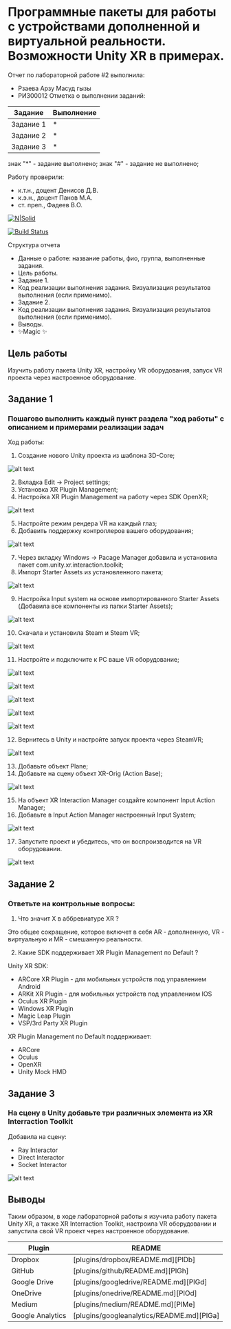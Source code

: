 # Программные пакеты для работы с устройствами дополненной и виртуальной реальности. Возможности Unity XR в примерах.
Отчет по лабораторной работе #2 выполнила:
- Рзаева Арзу Масуд гызы
- РИ300012
Отметка о выполнении заданий:

| Задание | Выполнение |
| ------ | ------ |
| Задание 1 | * |
| Задание 2 | * |
| Задание 3 | * |

знак "*" - задание выполнено; знак "#" - задание не выполнено;

Работу проверили:
- к.т.н., доцент Денисов Д.В.
- к.э.н., доцент Панов М.А.
- ст. преп., Фадеев В.О.

[![N|Solid](https://cldup.com/dTxpPi9lDf.thumb.png)](https://nodesource.com/products/nsolid)

[![Build Status](https://travis-ci.org/joemccann/dillinger.svg?branch=master)](https://travis-ci.org/joemccann/dillinger)

Структура отчета

- Данные о работе: название работы, фио, группа, выполненные задания.
- Цель работы.
- Задание 1.
- Код реализации выполнения задания. Визуализация результатов выполнения (если применимо).
- Задание 2.
- Код реализации выполнения задания. Визуализация результатов выполнения (если применимо).
- Выводы.
- ✨Magic ✨

## Цель работы
Изучить работу пакета Unity XR, настройку VR оборудования, запуск VR проекта через настроенное оборудование.

## Задание 1
### Пошагово выполнить каждый пункт раздела "ход работы" с описанием и примерами реализации задач
Ход работы:
1.	Создание нового Unity проекта из шаблона 3D-Core;

![alt text](ScreenShots/pic1.1.PNG)

2.	Вкладка Edit -> Project settings;
3.	Установка XR Plugin Management;
4.	Настройка XR Plugin Management на работу через SDK OpenXR;

![alt text](ScreenShots/pic1.2-4.PNG)

5.	Настройте режим рендера VR на каждый глаз;
6.	Добавить поддержку контроллеров вашего оборудования;

![alt text](ScreenShots/pic1.5-6.PNG)

7.	Через вкладку Windows -> Pacage Manager добавила и установила пакет com.unity.xr.interaction.toolkit;
8.	Импорт Starter Assets из установленного пакета;

![alt text](ScreenShots/pic1.7-8.PNG)

9.	Настройка Input system на основе импортированного Starter Assets (Добавила все компоненты из папки Starter Assets);

![alt text](ScreenShots/pic1.9.PNG)

10.	Скачала и установила Steam и Steam VR;

![alt text](ScreenShots/pic1.10.PNG)

11.	Настройте и подключите к PC ваше VR оборудование;

![alt text](ScreenShots/pic1.11.1.png)

![alt text](ScreenShots/pic1.11.2.PNG)

![alt text](ScreenShots/pic1.11.3.PNG)

![alt text](ScreenShots/pic1.11.4.PNG)

![alt text](ScreenShots/pic1.11.5.PNG)

12.	Вернитесь в Unity и настройте запуск проекта через SteamVR;

![alt text](ScreenShots/pic1.12.PNG)

13.	 Добавьте объект Plane;
14.	 Добавьте на сцену объект XR-Orig (Action Base);

![alt text](ScreenShots/pic1.13-14.PNG)

15.	 На объект XR Interaction Manager создайте компонент Input Action Manager;
16.	 Добавьте в Input Action Manager настроенный Input System;

![alt text](ScreenShots/pic1.15-16.PNG)

17.	 Запустите проект и убедитесь, что он воспроизводится на VR 
оборудовании.

![alt text](ScreenShots/pic1.17.PNG)

## Задание 2
### Ответьте на контрольные вопросы:
1. Что значит X в аббревиатуре XR ?

Это общее сокращение, которое включет в себя AR - дополненную, VR - виртуальную и MR - смешанную реальности.

2. Какие SDK поддерживает XR Plugin Management по Default ?

Unity XR SDK:
- ARCore XR Plugin - для мобильных устройств под управлением Android 
- ARKit XR Plugin - для мобильных устройств под управлением IOS 
- Oculus XR Plugin
- Windows XR Plugin 
- Magic Leap Plugin
- VSP/3rd Party XR Plugin

XR Plugin Management по Default поддерживает:
- ARCore
- Oculus
- OpenXR
- Unity Mock HMD

## Задание 3 
### На сцену в Unity добавьте три различных элемента из XR Interraction Toolkit

Добавила на сцену:
- Ray Interactor
- Direct Interactor
- Socket Interactor

![alt text](ScreenShots/pic2.1.PNG)

## Выводы

Таким образом, в ходе лабораторной работы я изучила работу пакета Unity XR, а также XR Interraction Toolkit, настроила VR оборудовании и запустила свой VR проект через настроенное оборудование.


| Plugin | README |
| ------ | ------ |
| Dropbox | [plugins/dropbox/README.md][PlDb] |
| GitHub | [plugins/github/README.md][PlGh] |
| Google Drive | [plugins/googledrive/README.md][PlGd] |
| OneDrive | [plugins/onedrive/README.md][PlOd] |
| Medium | [plugins/medium/README.md][PlMe] |
| Google Analytics | [plugins/googleanalytics/README.md][PlGa] |
